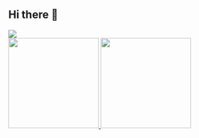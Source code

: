 ## Hi there 👋

<div>
<a href="https://www.linkedin.com/in/jhontanmarco" target="_blank"><img loading="lazy" src="https://img.shields.io/badge/-LinkedIn-%230077B5?style=for-the-badge&logo=linkedin&logoColor=white" target="_blank"></a>   
</div>

<div>
<a href="https://github.com/seu-usuário-aqui">
<img loading="lazy" height="180em" src="https://github-readme-stats.vercel.app/api/top-langs/?username=JhonatanDevv&layout=compact&langs_count=7&theme=dracula"/>
<img loading="lazy" height="180em" src="https://github-readme-stats.vercel.app/api?username=JhonatanDevv&show_icons=true&theme=dracula&include_all_commits=true&count_private=true"/>
</div>
